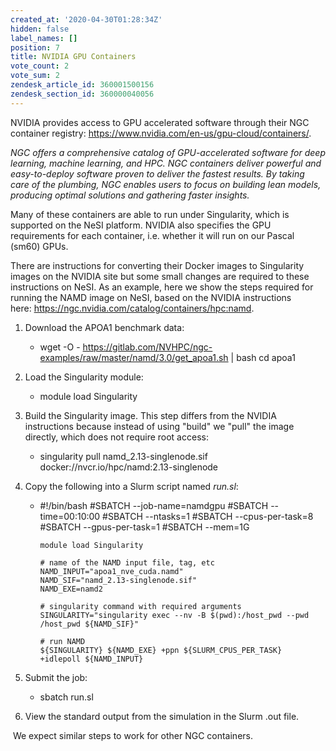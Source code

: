```yaml
---
created_at: '2020-04-30T01:28:34Z'
hidden: false
label_names: []
position: 7
title: NVIDIA GPU Containers
vote_count: 2
vote_sum: 2
zendesk_article_id: 360001500156
zendesk_section_id: 360000040056
---
```


NVIDIA provides access to GPU accelerated software through their NGC
container
registry: <https://www.nvidia.com/en-us/gpu-cloud/containers/>.

*NGC offers a comprehensive catalog of GPU-accelerated software for deep
learning, machine learning, and HPC. NGC containers deliver powerful and
easy-to-deploy software proven to deliver the fastest results. By taking
care of the plumbing, NGC enables users to focus on building lean
models, producing optimal solutions and gathering faster insights.*

Many of these containers are able to run under Singularity, which is
supported on the NeSI platform. NVIDIA also specifies the GPU
requirements for each container, i.e. whether it will run on our Pascal
(sm60) GPUs.

There are instructions for converting their Docker images to Singularity
images on the NVIDIA site but some small changes are required to these
instructions on NeSI. As an example, here we show the steps required for
running the NAMD image on NeSI, based on the NVIDIA instructions
here: <https://ngc.nvidia.com/catalog/containers/hpc:namd>.

1.  Download the APOA1 benchmark data:
    -   wget -O - https://gitlab.com/NVHPC/ngc-examples/raw/master/namd/3.0/get_apoa1.sh | bash
            cd apoa1

2.  Load the Singularity module:
    -   module load Singularity

3.  Build the Singularity image. This step differs from the NVIDIA
    instructions because instead of using "build" we "pull" the image
    directly, which does not require root access:
    -   singularity pull namd_2.13-singlenode.sif docker://nvcr.io/hpc/namd:2.13-singlenode

4.  Copy the following into a Slurm script named *run.sl*:
    -   #!/bin/bash
            #SBATCH --job-name=namdgpu
            #SBATCH --time=00:10:00
            #SBATCH --ntasks=1
            #SBATCH --cpus-per-task=8
            #SBATCH --gpus-per-task=1
            #SBATCH --mem=1G

            module load Singularity

            # name of the NAMD input file, tag, etc
            NAMD_INPUT="apoa1_nve_cuda.namd"
            NAMD_SIF="namd_2.13-singlenode.sif"
            NAMD_EXE=namd2

            # singularity command with required arguments
            SINGULARITY="singularity exec --nv -B $(pwd):/host_pwd --pwd /host_pwd ${NAMD_SIF}"

            # run NAMD
            ${SINGULARITY} ${NAMD_EXE} +ppn ${SLURM_CPUS_PER_TASK} +idlepoll ${NAMD_INPUT}

5.  Submit the job:
    -   sbatch run.sl

6.  View the standard output from the simulation in the Slurm .out file.

 We expect similar steps to work for other NGC containers.
